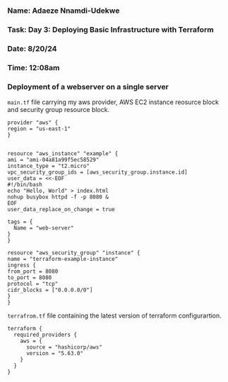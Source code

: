 ### Name: Adaeze Nnamdi-Udekwe
### Task: Day 3: Deploying Basic Infrastructure with Terraform
### Date: 8/20/24
### Time: 12:08am

### Deployment of a webserver on a single server

`main.tf` file carrying my aws provider, AWS EC2 instance reosurce block and security group resource block.

```
provider "aws" {
region = "us-east-1"
}


resource "aws_instance" "example" {
ami = "ami-04a81a99f5ec58529"
instance_type = "t2.micro"
vpc_security_group_ids = [aws_security_group.instance.id]
user_data = <<-EOF
#!/bin/bash
echo "Hello, World" > index.html
nohup busybox httpd -f -p 8080 & 
EOF
user_data_replace_on_change = true

tags = {
  Name = "web-server"
}
}

resource "aws_security_group" "instance" {
name = "terraform-example-instance"
ingress {
from_port = 8080
to_port = 8080
protocol = "tcp"
cidr_blocks = ["0.0.0.0/0"]
}
}
```

`terrafrom.tf` file containing the latest version of terraform configurartion.

```
terraform {
  required_providers {
    aws = {
      source = "hashicorp/aws"
      version = "5.63.0"
    }
  }
}



```